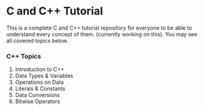 # C and C++ Tutorial
This is a complete C and C++ tutorial repository for everyone to be able to understand every concept of them. (currently working on this). You may see all covered topics below.

<h3>C++ Topics</h3>
<ol>
  <li>Introduction to C++</li>
  <li>Data Types & Variables</li>
  <li>Operations on Data</li>
  <li>Literals & Constants</li>
  <li>Data Conversions</li>
  <li>Bitwise Operators</li>
</ol>

